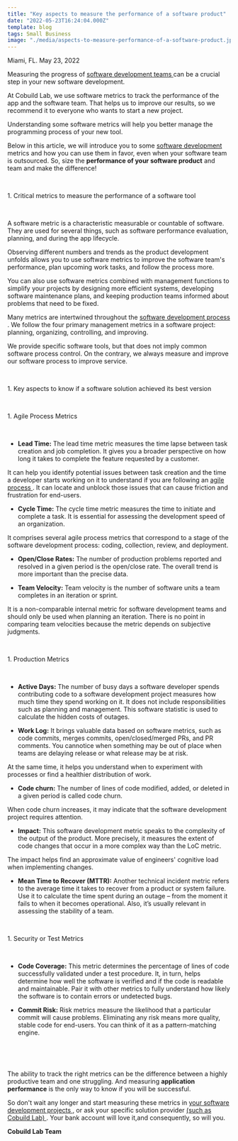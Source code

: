```yaml
---
title: "Key aspects to measure the performance of a software product"
date: "2022-05-23T16:24:04.000Z"
template: blog
tags: Small Business
image: "./media/aspects-to-measure-performance-of-a-software-product.jpg"
---
```



Miami, FL. May 23, 2022


Measuring the progress of <a target="_blank" href="https://www.cobuildlab.com/services/">software development teams </a> can be a crucial step in your new software development.

At Cobuild Lab, we use software metrics to track the performance of the app and the software team. That helps us to improve our results, so we recommend it to everyone who wants to start a new project.

Understanding some software metrics will help you better manage the programming process of your new tool.

Below in this article, we will introduce you to some <a target="_blank" href="https://www.cobuildlab.com/blog/enterprise-software-development-vs-custom-software-development/">   software development </a> metrics and how you can use them in favor, even when your software team is outsourced. So, size the **performance of your software product** and team and make the difference!

<br>

<title-2>1. Critical metrics to measure the performance of a software tool</title-2>

<br>

A software metric is a characteristic measurable or countable of software. They are used for several things, such as software performance evaluation, planning, and during the app lifecycle.

Observing different numbers and trends as the product development unfolds allows you to use software metrics to improve the software team's performance, plan upcoming work tasks, and follow the process more.

You can also use software metrics combined with management functions to simplify your projects by designing more efficient systems, developing software maintenance plans, and keeping production teams informed about problems that need to be fixed.

Many metrics are intertwined throughout the <a target="_blank" href="https://www.cobuildlab.com/blog/software-testing-in-software-development/">   software development process </a>. We follow the four primary management metrics in a software project: planning, organizing, controlling, and improving.

We provide specific software tools, but that does not imply common software process control. On the contrary, we always measure and improve our software process to improve service.

<br>

<title-2>1. Key aspects to know if a software solution achieved its best version</title-2>

<br>

<title-3>1. Agile Process Metrics</title-3>

<br>

* **Lead Time:** The lead time metric measures the time lapse between task creation and job completion. It gives you a broader perspective on how long it takes to complete the feature requested by a customer.

It can help you identify potential issues between task creation and the time a developer starts working on it to understand if you are following an <a target="_blank" href="https://www.cobuildlab.com/blog/sustainable-software-project-with-agile-methodologies/">   agile process </a>. It can locate and unblock those issues that can cause friction and frustration for end-users. 

* **Cycle Time:** The cycle time metric measures the time to initiate and complete a task. It is essential for assessing the development speed of an organization. 

It comprises several agile process metrics that correspond to a stage of the software development process: coding, collection, review, and deployment.

* **Open/Close Rates:** The number of production problems reported and resolved in a given period is the open/close rate. The overall trend is more important than the precise data.
 
* **Team Velocity:** Team velocity is the number of software units a team completes in an iteration or sprint. 

It is a non-comparable internal metric for software development teams and should only be used when planning an iteration. There is no point in comparing team velocities because the metric depends on subjective judgments.

<br>

<title-3>1. Production Metrics</title-3>

<br>

* **Active Days:** The number of busy days a software developer spends contributing code to a software development project measures how much time they spend working on it. It does not include responsibilities such as planning and management. This software statistic is used to calculate the hidden costs of outages.

* **Work Log:** It brings valuable data based on software metrics, such as code commits, merges commits, open/closed/merged PRs, and PR comments. You cannotice when something may be out of place when teams are delaying release or what release may be at risk. 

At the same time, it helps you understand when to experiment with processes or find a healthier distribution of work.

* **Code churn:** The number of lines of code modified, added, or deleted in a given period is called code churn. 

When code churn increases, it may indicate that the software development project requires attention.

* **Impact:** This software development metric speaks to the complexity of the output of the product. More precisely, it measures the extent of code changes that occur in a more complex way than the LoC metric. 

The impact helps find an approximate value of engineers' cognitive load when implementing changes.

* **Mean Time to Recover (MTTR):** Another technical incident metric refers to the average time it takes to recover from a product or system failure. Use it to calculate the time spent during an outage – from the moment it fails to when it becomes operational. Also, it’s usually relevant in assessing the stability of a team. 

<br>

<title-3>1. Security or Test Metrics </title-3>

<br>

* **Code Coverage:** This metric determines the percentage of lines of code successfully validated under a test procedure. It, in turn, helps determine how well the software is verified and if the code is readable and maintainable. Pair it with other metrics to fully understand how likely the software is to contain errors or undetected bugs.

* **Commit Risk:** Risk metrics measure the likelihood that a particular commit will cause problems. Eliminating any risk means more quality, stable code for end-users. You can think of it as a pattern-matching engine.

<br>

<youtube-video id="lc0Y1BX7Fig"></youtube-video>

<br>

The ability to track the right metrics can be the difference between a highly productive team and one struggling. And measuring **application performance** is the only way to know if you will be successful.

So don't wait any longer and start measuring these metrics in <a target="_blank" href="https://www.cobuildlab.com/services/">   your software development projects </a>, or ask your specific solution provider <a target="_blank" href="https://www.cobuildlab.com/">   (such as Cobuild Lab) </a>. Your bank account will love it,and consequently, so will you. 

**Cobuild Lab Team**
